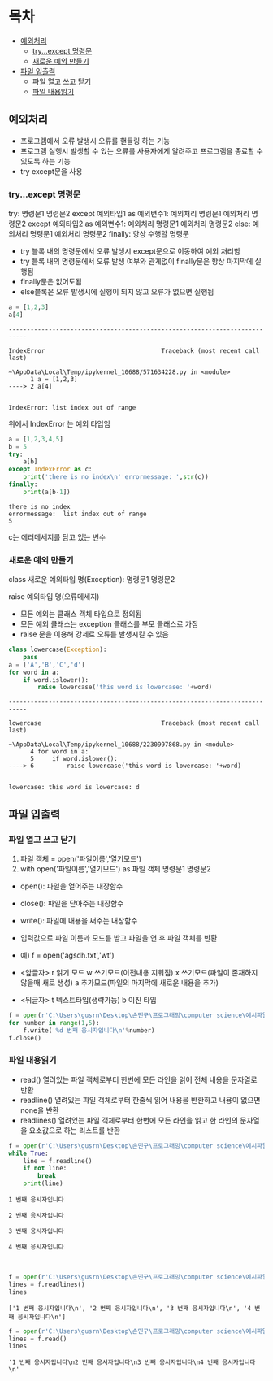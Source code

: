 # 목차

- [예외처리](#예외처리)
  - [try...except 명령문](#tryexcept-명령문)
  - [새로운 예외 만들기](#새로운-예외-만들기)
- [파일 입출력](#파일-입출력)
  - [파일 열고 쓰고 닫기](#파일-열고-쓰고-닫기)
  - [파일 내용읽기](#파일-내용읽기)

## 예외처리

- 프로그램에서 오류 발생시 오류를 핸들링 하는 기능
- 프로그램 실행시 발생할 수 있는 오류를 사용자에게 알려주고 프로그램을 종료할 수 있도록 하는 기능
- try except문을 사용

### try...except 명령문

try:
    명령문1
    명령문2
except 예외타입1 as 예외변수1:
    예외처리 명령문1
    예외처리 명령문2
except 예외타입2 as 예외변수1:
    예외처리 명령문1
    예외처리 명령문2
else:
    예외처리 명령문1
    예외처리 명령문2
finally:
    항상 수행할 명령문
    
    

- try 블록 내의 명령문에서 오류 발생시 except문으로 이동하여 예외 처리함
- try 블록 내의 명령문에서 오류 발생 여부와 관계없이 finally문은 항상 마지막에 실행됨
- finally문은 없어도됨
- else블록은 오류 발생시에 실행이 되지 않고 오류가 없으면 실행됨


```python
a = [1,2,3]
a[4]
```


    ---------------------------------------------------------------------------
    
    IndexError                                Traceback (most recent call last)
    
    ~\AppData\Local\Temp/ipykernel_10688/571634228.py in <module>
          1 a = [1,2,3]
    ----> 2 a[4]


    IndexError: list index out of range


위에서 IndexError 는 예외 타입임


```python
a = [1,2,3,4,5]
b = 5
try:
    a[b]
except IndexError as c:
    print('there is no index\n''errormessage: ',str(c))
finally:
    print(a[b-1])
```

    there is no index
    errormessage:  list index out of range
    5


c는 에러메세지를 담고 있는 변수

### 새로운 예외 만들기

class 새로운 예외타입 명(Exception):
    명령문1
    명령문2

raise 예외타입 명(오류메세지)

- 모든 예외는 클래스 객체 타입으로 정의됨
- 모든 예외 클래스는 exception 클래스를 부모 클래스로 가짐
- raise 문을 이용해 강제로 오류를 발생시킬 수 있음


```python
class lowercase(Exception):
    pass
a = ['A','B','C','d']
for word in a:
    if word.islower():
        raise lowercase('this word is lowercase: '+word)
```


    ---------------------------------------------------------------------------
    
    lowercase                                 Traceback (most recent call last)
    
    ~\AppData\Local\Temp/ipykernel_10688/2230997868.py in <module>
          4 for word in a:
          5     if word.islower():
    ----> 6         raise lowercase('this word is lowercase: '+word)


    lowercase: this word is lowercase: d


## 파일 입출력

### 파일 열고 쓰고 닫기

1. 파일 객체 = open('파일이름','열기모드')
2. with open('파일이름','열기모드') as 파일 객체
      명령문1
      명령문2


- open(): 파일을 열어주는 내장함수
- close(): 파일을 닫아주는 내장함수
- write(): 파일에 내용을 써주는 내장함수
- 입력값으로 파일 이름과 모드를 받고 파일을 연 후 파일 객체를 반환

- 예) f = open('agsdh.txt','wt')

- <앞글자>
  r 읽기 모드
  w 쓰기모드(이전내용 지워짐)
  x 쓰기모드(파일이 존재하지 않을때 새로 생성)
  a 추가모드(파일의 마지막에 새로운 내용을 추가)
  
- <뒤글자>
  t 텍스트타입(생략가능)
  b 이진 타입


```python
f = open(r'C:\Users\gusrn\Desktop\손민구\프로그래밍\computer science\예시파일.txt','w')
for number in range(1,5):
    f.write('%d 번째 응시자입니다\n'%number)
f.close()
```

### 파일 내용읽기

- read() 열려있는 파일 객체로부터 한번에 모든 라인을 읽어 전체 내용을 문자열로 반환
- readline() 열려있는 파일 객체로부터 한줄씩 읽어 내용을 반환하고 내용이 없으면 none을 반환
- readlines() 열려있는 파일 객체로부터 한번에 모든 라인을 읽고 한 라인의 문자열을 요소값으로 하는 리스트를 반환


```python
f = open(r'C:\Users\gusrn\Desktop\손민구\프로그래밍\computer science\예시파일.txt','r')
while True:
    line = f.readline()
    if not line:
        break
    print(line)
```

    1 번째 응시자입니다
    
    2 번째 응시자입니다
    
    3 번째 응시자입니다
    
    4 번째 응시자입니다


​    


```python
f = open(r'C:\Users\gusrn\Desktop\손민구\프로그래밍\computer science\예시파일.txt','r')
lines = f.readlines()
lines
```




    ['1 번째 응시자입니다\n', '2 번째 응시자입니다\n', '3 번째 응시자입니다\n', '4 번째 응시자입니다\n']




```python
f = open(r'C:\Users\gusrn\Desktop\손민구\프로그래밍\computer science\예시파일.txt','r')
lines = f.read()
lines
```




    '1 번째 응시자입니다\n2 번째 응시자입니다\n3 번째 응시자입니다\n4 번째 응시자입니다\n'

